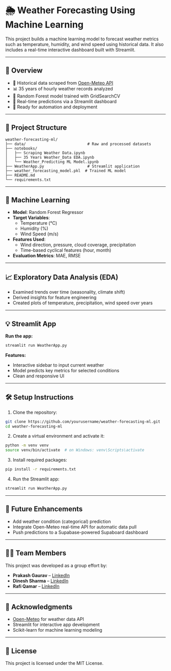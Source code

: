 
# 🌦️ Weather Forecasting Using Machine Learning

This project builds a machine learning model to forecast weather metrics such as temperature, humidity, and wind speed using historical data. It also includes a real-time interactive dashboard built with Streamlit.

---

## 📌 Overview

- 🔄 Historical data scraped from [Open-Meteo API](https://open-meteo.com/)
- 📊 35 years of hourly weather records analyzed
- 🤖 Random Forest model trained with GridSearchCV
- 🚀 Real-time predictions via a Streamlit dashboard
- 🔧 Ready for automation and deployment

---

## 📂 Project Structure

```
weather-forecasting-ml/
├── data/                           # Raw and processed datasets
├── notebooks/
│   ├── Scraping Weather Data.ipynb
│   ├── 35 Years Weather_Data EDA.ipynb
│   └── Weather_Predicting ML Model.ipynb
├── WeatherApp.py                   # Streamlit application
├── weather_forecasting_model.pkl  # Trained ML model
├── README.md
└── requirements.txt
```

---

## 🧠 Machine Learning

- **Model**: Random Forest Regressor
- **Target Variables**: 
  - Temperature (°C)
  - Humidity (%)
  - Wind Speed (m/s)
- **Features Used**:
  - Wind direction, pressure, cloud coverage, precipitation
  - Time-based cyclical features (hour, month)
- **Evaluation Metrics**: MAE, RMSE

---

## 📈 Exploratory Data Analysis (EDA)

- Examined trends over time (seasonality, climate shift)
- Derived insights for feature engineering
- Created plots of temperature, precipitation, wind speed over years

---

## 💡 Streamlit App

**Run the app:**

```bash
streamlit run WeatherApp.py
```

**Features:**

- Interactive sidebar to input current weather
- Model predicts key metrics for selected conditions
- Clean and responsive UI

---

## 🛠 Setup Instructions

1. Clone the repository:

```bash
git clone https://github.com/yourusername/weather-forecasting-ml.git
cd weather-forecasting-ml
```

2. Create a virtual environment and activate it:

```bash
python -m venv venv
source venv/bin/activate  # on Windows: venv\Scripts\activate
```

3. Install required packages:

```bash
pip install -r requirements.txt
```

4. Run the Streamlit app:

```bash
streamlit run WeatherApp.py
```

---

## 📌 Future Enhancements

- Add weather condition (categorical) prediction
- Integrate Open-Meteo real-time API for automatic data pull
- Push predictions to a Supabase-powered Supaboard dashboard

---

## 👨‍💻 Team Members

This project was developed as a group effort by:

- **Prakash Gaurav** – [LinkedIn](https://www.linkedin.com/in/prakash-gaurav)
- **Dinesh Sharma** – [LinkedIn](https://www.linkedin.com/in/dinesh-sharma)
- **Rafi Qamar** – [LinkedIn](https://www.linkedin.com/in/rafi-qamar)

---

## 🙌 Acknowledgments

- [Open-Meteo](https://open-meteo.com) for weather data API
- Streamlit for interactive app development
- Scikit-learn for machine learning modeling

---

## 📜 License

This project is licensed under the MIT License.
